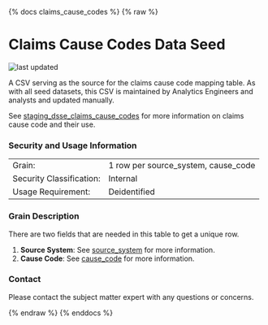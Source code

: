 {% docs claims_cause_codes %}
{% raw %}

# Claims Cause Codes Data Seed

![last updated](assets/update_badges/claims_cause_codes.svg)

A CSV serving as the source for the claims cause code mapping table. As with all seed datasets, this 
CSV is maintained by Analytics Engineers and analysts and updated manually.

See [staging_dsse_claims_cause_codes](#!/model/model.aaa_life_data_platform.staging_dsse_claims_cause_codes) 
for more information on claims cause code and their use.

### Security and Usage Information
|     |                                     |
| --- |-------------------------------------|
| Grain:                   | 1 row per source_system, cause_code |
| Security Classification: | Internal                            |
| Usage Requirement:       | Deidentified                        |

### Grain Description
There are two fields that are needed in this table to get a unique row.
1. **Source System**: See [source_system](#!/model/model.aaa_life_data_platform.staging_dsse_claims_cause_codes#source_system) for more information.
2. **Cause Code**: See [cause_code](#!/model/model.aaa_life_data_platform.staging_dsse_claims_cause_codes#cause_code) for more information.

### Contact
Please contact the subject matter expert with any questions or concerns.

{% endraw %}
{% enddocs %}